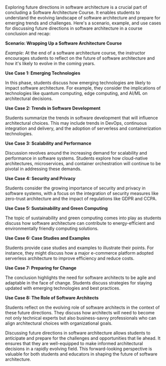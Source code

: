 Exploring future directions in software architecture is a crucial part of concluding a Software Architecture Course. It enables students to understand the evolving landscape of software architecture and prepare for emerging trends and challenges. Here's a scenario, example, and use cases for discussing future directions in software architecture in a course conclusion and recap:

**Scenario: Wrapping Up a Software Architecture Course**

_Example:_ At the end of a software architecture course, the instructor encourages students to reflect on the future of software architecture and how it's likely to evolve in the coming years.

**Use Case 1: Emerging Technologies**

In this phase, students discuss how emerging technologies are likely to impact software architecture. For example, they consider the implications of technologies like quantum computing, edge computing, and AI/ML on architectural decisions.

**Use Case 2: Trends in Software Development**

Students summarize the trends in software development that will influence architectural choices. This may include trends in DevOps, continuous integration and delivery, and the adoption of serverless and containerization technologies.

**Use Case 3: Scalability and Performance**

Discussion revolves around the increasing demand for scalability and performance in software systems. Students explore how cloud-native architectures, microservices, and container orchestration will continue to be pivotal in addressing these demands.

**Use Case 4: Security and Privacy**

Students consider the growing importance of security and privacy in software systems, with a focus on the integration of security measures like zero-trust architecture and the impact of regulations like GDPR and CCPA.

**Use Case 5: Sustainability and Green Computing**

The topic of sustainability and green computing comes into play as students discuss how software architecture can contribute to energy-efficient and environmentally friendly computing solutions.

**Use Case 6: Case Studies and Examples**

Students provide case studies and examples to illustrate their points. For instance, they might discuss how a major e-commerce platform adopted serverless architecture to improve efficiency and reduce costs.

**Use Case 7: Preparing for Change**

The conclusion highlights the need for software architects to be agile and adaptable in the face of change. Students discuss strategies for staying updated with emerging technologies and best practices.

**Use Case 8: The Role of Software Architects**

Students reflect on the evolving role of software architects in the context of these future directions. They discuss how architects will need to become not only technical experts but also business-savvy professionals who can align architectural choices with organizational goals.

Discussing future directions in software architecture allows students to anticipate and prepare for the challenges and opportunities that lie ahead. It ensures that they are well-equipped to make informed architectural decisions in a rapidly evolving field. This forward-looking perspective is valuable for both students and educators in shaping the future of software architecture.